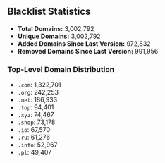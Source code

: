 ## Blacklist Statistics

- **Total Domains:** 3,002,792
- **Unique Domains:** 3,002,792
- **Added Domains Since Last Version:** 972,832
- **Removed Domains Since Last Version:** 991,956

### Top-Level Domain Distribution

-  `.com`: 1,322,701
-  `.org`: 242,253
-  `.net`: 186,933
-  `.top`: 94,401
-  `.xyz`: 74,467
-  `.shop`: 73,178
-  `.io`: 67,570
-  `.ru`: 61,276
-  `.info`: 52,967
-  `.pl`: 49,407
